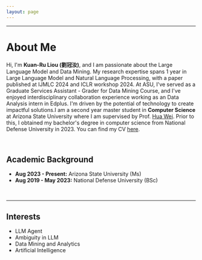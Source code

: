 ```yaml
---
layout: page
---
```

---

# About Me

<!-- <img src="=https://rubyliou1023.github.io/guanru_bio.jpg" class="floatpic" width="360" height="480"> -->

Hi, I'm **Kuan-Ru Liou (劉冠汝)**, and I am passionate about the Large Language Model and Data Mining.  My research expertise spans 1 year in Large Language Model and Natural Language Processing, with a paper published at IJMLC 2024 and ICLR workshop 2024. At ASU, I've served as a Graduate Services Assistant - Grader for Data Mining Course, and I've enjoyed interdisciplinary collaboration experience working as an Data Analysis intern in Edplus. I'm driven by the potential of technology to create impactful solutions.I am a second year master student in **Computer Science** at Arizona State University where I am supervised by Prof. [Hua Wei](https://www.public.asu.edu/~hwei27/). Prior to this, I obtained my bachelor's degree in computer science from National Defense University in 2023. You can find my CV [here](=https://rubyliou1023.github.io/file/Guanru_CV_090524.pdf).

<br>

## Academic Background

<!-- **<font color='red'>[Highlight]</font> I am looking for PhD to start in 2025 Fall. Contact me if you have any leads!** -->

- **Aug 2023 - Present:** Arizona State University (Ms)
- **Aug 2019 - May 2023:** National Defense University (BSc)

<br>

---


## Interests

- LLM Agent
- Ambiguity in LLM
- Data Mining and Analytics
- Artificial Intelligence



<!-- ## News and Updates

- **Aug 2023：**Exicted to .
- If you are interested in my works, please feel free to book an [[online talk with me](https://calendly.com/lancecai/meet-with-lance)]. -->
